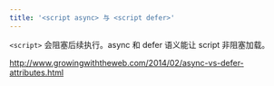 ```yaml
---
title: '<script async> 与 <script defer>'
---
```



`<script>` 会阻塞后续执行。async 和 defer 语义能让 script 非阻塞加载。

http://www.growingwiththeweb.com/2014/02/async-vs-defer-attributes.html
